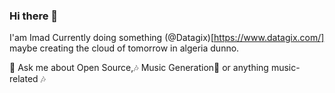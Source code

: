 ### Hi there 👋
I'am Imad Currently doing something (@Datagix)[https://www.datagix.com/] maybe creating the cloud of tomorrow in algeria dunno.

💬 Ask me about  Open Source,🎶️ Music Generation🤖️ or anything music-related 🎶️ 

<!--
**serinir/serinir** is a ✨ _special_ ✨ repository because its `README.md` (this file) appears on your GitHub profile.
